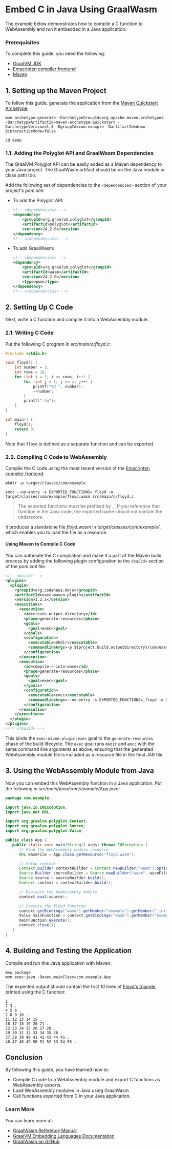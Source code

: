 # Embed C in Java Using GraalWasm

The example below demonstrates how to compile a C function to WebAssembly and run it embedded in a Java application.

### Prerequisites

To complete this guide, you need the following:
- [GraalVM JDK](https://www.graalvm.org/downloads/)
- [Emscripten compiler frontend](https://emscripten.org/docs/tools_reference/emcc.html)
- [Maven](https://maven.apache.org/)

## 1. Setting up the Maven Project

To follow this guide, generate the application from the [Maven Quickstart Archetype](https://maven.apache.org/archetypes/maven-archetype-quickstart/):

```shell
mvn archetype:generate -DarchetypeGroupId=org.apache.maven.archetypes -DarchetypeArtifactId=maven-archetype-quickstart -DarchetypeVersion=1.5 -DgroupId=com.example -DartifactId=demo -DinteractiveMode=false
```
```shell
cd demo
```

### 1.1. Adding the Polyglot API and GraalWasm Dependencies

The GraalVM Polyglot API can be easily added as a Maven dependency to your Java project.
The GraalWasm artifact should be on the Java module or class path too.

Add the following set of dependencies to the `<dependencies>` section of your project's _pom.xml_:

   - To add the Polyglot API:
       ```xml
       <!-- <dependencies> -->
       <dependency>
           <groupId>org.graalvm.polyglot</groupId>
           <artifactId>polyglot</artifactId>
           <version>24.2.0</version>
       </dependency>
       <!-- </dependencies> -->
       ```
   - To add GraalWasm:
       ```xml
       <!-- <dependencies> -->
       <dependency>
           <groupId>org.graalvm.polyglot</groupId>
           <artifactId>wasm</artifactId>
           <version>24.2.0</version>
           <type>pom</type>
       </dependency>
       <!-- </dependencies> -->
       ```

## 2. Setting Up C Code

Next, write a C function and compile it into a WebAssembly module.

### 2.1. Writing C Code

Put the following C program in _src/main/c/floyd.c_:

```c
#include <stdio.h>

void floyd() {
    int number = 1;
    int rows = 10;
    for (int i = 1; i <= rows; i++) {
        for (int j = 1; j <= i; j++) {
            printf("%d ", number);
            ++number;
        }
        printf(".\n");
    }
}

int main() {
    floyd();
    return 0;
}
```

Note that `floyd` is defined as a separate function and can be exported.

### 2.2. Compiling C Code to WebAssembly

Compile the C code using the most recent version of the [Emscripten compiler frontend](https://emscripten.org/docs/tools_reference/emcc.html):

```shell
mkdir -p target/classes/com/example
```
```shell
emcc --no-entry -s EXPORTED_FUNCTIONS=_floyd -o target/classes/com/example/floyd.wasm src/main/c/floyd.c
```

> The exported functions must be prefixed by `_`. If you reference that function in the Java code, the exported name should not contain the underscore.

It produces a standalone file _floyd.wasm_ in _target/classes/com/example/_, which enables you to load the file as a resource.

#### Using Maven to Compile C Code

You can automate the C compilation and make it a part of the Maven build process by adding the following plugin configuration to the `<build>` section of the _pom.xml_ file.

```xml
<!-- <build> -->
<plugins>
  <plugin>
    <groupId>org.codehaus.mojo</groupId>
    <artifactId>exec-maven-plugin</artifactId>
    <version>1.2.1</version>
    <executions>
      <execution>
        <id>create-output-directory</id>
        <phase>generate-resources</phase>
        <goals>
          <goal>exec</goal>
        </goals>
        <configuration>
          <executable>mkdir</executable>
          <commandlineArgs>-p ${project.build.outputDirectory}/com/example/</commandlineArgs>
        </configuration>
      </execution>
      <execution>
        <id>compile-c-into-wasm</id>
        <phase>generate-resources</phase>
        <goals>
          <goal>exec</goal>
        </goals>
        <configuration>
          <executable>emcc</executable>
          <commandlineArgs>--no-entry -s EXPORTED_FUNCTIONS=_floyd -o ${project.build.outputDirectory}/com/example/floyd.wasm ${project.basedir}/src/main/c/floyd.c</commandlineArgs>
        </configuration>
      </execution>
    </executions>
  </plugin>
</plugins>
<!-- </build> -->
```

This binds the `exec-maven-plugin:exec` goal to the `generate-resources` phase of the build lifecycle.
The `exec` goal runs `mkdir` and `emcc` with the same command line arguments as above, ensuring that the generated WebAssembly module file is included as a resource file in the final JAR file.

## 3. Using the WebAssembly Module from Java

Now you can embed this WebAssembly function in a Java application. Put the following in _src/main/java/com/example/App.java_:

```java
package com.example;

import java.io.IOException;
import java.net.URL;

import org.graalvm.polyglot.Context;
import org.graalvm.polyglot.Source;
import org.graalvm.polyglot.Value;

public class App {
   public static void main(String[] args) throws IOException {
      // Find the WebAssembly module resource
      URL wasmFile = App.class.getResource("floyd.wasm");

      // Setup context
      Context.Builder contextBuilder = Context.newBuilder("wasm").option("wasm.Builtins", "wasi_snapshot_preview1");
      Source.Builder sourceBuilder = Source.newBuilder("wasm", wasmFile).name("example");
      Source source = sourceBuilder.build();
      Context context = contextBuilder.build();

      // Evaluate the WebAssembly module
      context.eval(source);

      // Execute the floyd function
      context.getBindings("wasm").getMember("example").getMember("_initialize").executeVoid();
      Value mainFunction = context.getBindings("wasm").getMember("example").getMember("floyd");
      mainFunction.execute();
      context.close();
   }
}
```

## 4. Building and Testing the Application

Compile and run this Java application with Maven:

```shell
mvw package
mvn exec:java -Dexec.mainClass=com.example.App
```

The expected output should contain the first 10 lines of [Floyd's triangle](https://en.wikipedia.org/wiki/Floyd%27s_triangle), printed using the C function:

```
1 .
2 3 .
4 5 6 .
7 8 9 10 .
11 12 13 14 15 .
16 17 18 19 20 21 .
22 23 24 25 26 27 28 .
29 30 31 32 33 34 35 36 .
37 38 39 40 41 42 43 44 45 .
46 47 48 49 50 51 52 53 54 55 .
```

## Conclusion

By following this guide, you have learned how to:
* Compile C code to a WebAssembly module and export C functions as WebAssembly exports.
* Load WebAssembly modules in Java using GraalWasm.
* Call functions exported from C in your Java application.

### Learn More

You can learn more at:
* [GraalWasm Reference Manual](https://www.graalvm.org/latest/reference-manual/wasm/)
* [GraalVM Embedding Languages Documentation](https://www.graalvm.org/jdk23/reference-manual/embed-languages/)
* [GraalWasm on GitHub](https://github.com/oracle/graal/tree/master/wasm)
